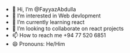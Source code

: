 - 👋 Hi, I’m @FayyazAbdulla
- 👀 I’m interested in Web devlopment
- 🌱 I’m currently learning react
- 💞️ I’m looking to collaborate on react projects
- 📫 How to reach me +94 77 520 6851
- 😄 Pronouns: He/Him

<!---
FayyazAbdulla/FayyazAbdulla is a ✨ special ✨ repository because its `README.md` (this file) appears on your GitHub profile.
You can click the Preview link to take a look at your changes.
--->
